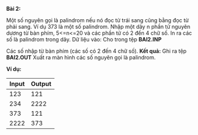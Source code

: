 **Bài 2:**

Một số nguyên gọi là palindrom nếu nó đọc từ trái sang cũng bằng đọc từ phải sang. Ví dụ 373 là một số palindrom. Nhập một dãy n phần tử nguyên dương từ bàn phím, 5<=n<=20 và các phần tử có 2 đến 4 chữ số. In ra các số là palindrom trong dãy.
Dữ liệu vào: Cho trong tệp **BAI2.INP**

Các số nhập từ bàn phím (các số có 2 đến 4 chữ số).
**Kết quả:** Ghi ra tệp **BAI2.OUT**
Xuất ra màn hình các số nguyên gọi là palindrom.

**Ví dụ:**

|Input|Output|
|-----|----|
|123|121|
|234|2222|
|373|121|
|2222|373|
